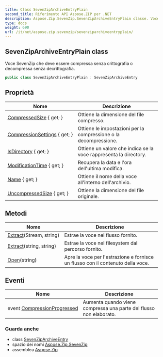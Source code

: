 ```yaml
---
title: Class SevenZipArchiveEntryPlain
second_title: Riferimento API Aspose.ZIP per .NET
description: Aspose.Zip.SevenZip.SevenZipArchiveEntryPlain classe. Voce SevenZip che deve essere compressa senza crittografia o decompressa senza decrittografia.
type: docs
weight: 690
url: /it/net/aspose.zip.sevenzip/sevenziparchiveentryplain/
---
```

## SevenZipArchiveEntryPlain class

Voce SevenZip che deve essere compressa senza crittografia o decompressa senza decrittografia.

```csharp
public class SevenZipArchiveEntryPlain : SevenZipArchiveEntry
```

## Proprietà

| Nome | Descrizione |
| --- | --- |
| [CompressedSize](../../aspose.zip.sevenzip/sevenziparchiveentry/compressedsize/) { get; } | Ottiene la dimensione del file compresso. |
| [CompressionSettings](../../aspose.zip.sevenzip/sevenziparchiveentry/compressionsettings/) { get; } | Ottiene le impostazioni per la compressione o la decompressione. |
| [IsDirectory](../../aspose.zip.sevenzip/sevenziparchiveentry/isdirectory/) { get; } | Ottiene un valore che indica se la voce rappresenta la directory. |
| [ModificationTime](../../aspose.zip.sevenzip/sevenziparchiveentry/modificationtime/) { get; } | Recupera la data e l'ora dell'ultima modifica. |
| [Name](../../aspose.zip.sevenzip/sevenziparchiveentry/name/) { get; } | Ottiene il nome della voce all'interno dell'archivio. |
| [UncompressedSize](../../aspose.zip.sevenzip/sevenziparchiveentry/uncompressedsize/) { get; } | Ottiene la dimensione del file originale. |

## Metodi

| Nome | Descrizione |
| --- | --- |
| [Extract](../../aspose.zip.sevenzip/sevenziparchiveentry/extract/)(Stream, string) | Estrae la voce nel flusso fornito. |
| [Extract](../../aspose.zip.sevenzip/sevenziparchiveentry/extract/)(string, string) | Estrae la voce nel filesystem dal percorso fornito. |
| [Open](../../aspose.zip.sevenzip/sevenziparchiveentry/open/)(string) | Apre la voce per l'estrazione e fornisce un flusso con il contenuto della voce. |

## Eventi

| Nome | Descrizione |
| --- | --- |
| event [CompressionProgressed](../../aspose.zip.sevenzip/sevenziparchiveentry/compressionprogressed/) | Aumenta quando viene compressa una parte del flusso non elaborato. |

### Guarda anche

* class [SevenZipArchiveEntry](../sevenziparchiveentry/)
* spazio dei nomi [Aspose.Zip.SevenZip](../../aspose.zip.sevenzip/)
* assemblea [Aspose.Zip](../../)


